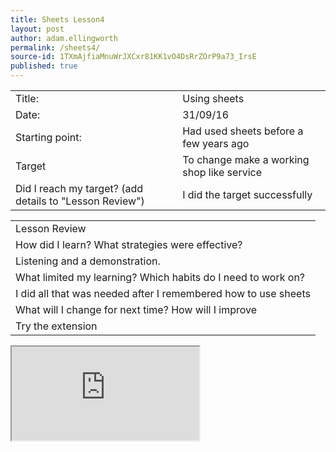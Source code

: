 ```yaml
---
title: Sheets Lesson4
layout: post
author: adam.ellingworth
permalink: /sheets4/
source-id: 1TXmAjfiaMnuWrJXCxr81KK1vO4DsRrZOrP9a73_IrsE
published: true
---
```

<table>
  <tr>
    <td>Title:</td>
    <td>Using sheets</td>
  </tr>
  <tr>
    <td>Date:</td>
    <td>31/09/16</td>
  </tr>
  <tr>
    <td>Starting point:</td>
    <td>Had used sheets before a few years ago</td>
  </tr>
  <tr>
    <td>Target </td>
    <td>To change make a working shop like service </td>
  </tr>
  <tr>
    <td>Did I reach my target? 
(add details to "Lesson Review")</td>
    <td>I did the target successfully </td>
  </tr>
</table>


<table>
  <tr>
    <td>Lesson Review</td>
  </tr>
  <tr>
    <td>How did I learn? What strategies were effective? </td>
  </tr>
  <tr>
    <td>Listening and a demonstration.</td>
  </tr>
  <tr>
    <td>What limited my learning? Which habits do I need to work on? </td>
  </tr>
  <tr>
    <td>I did all that was needed after I remembered how to use sheets</td>
  </tr>
  <tr>
    <td>What will I change for next time? How will I improve </td>
  </tr>
  <tr>
    <td>Try the extension</td>
  </tr>
</table>

<iframe src="https://docs.google.com/spreadsheets/d/1AQPx80kKBw-QO_xBafQQqiPyDcEYoBPpF3F9b3fljtE/pubhtml?widget=true&amp;headers=false"></iframe>
